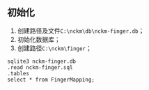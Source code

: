 ## 初始化
1. 创建路径及文件`C:\nckm\db\nckm-finger.db`；
2. 初始化数据库；
3. 创建路径`C:\nckm\finger`；

````sqlite3 nckm-finger.db````  
````.read nckm-finger.sql````  
````.tables````  
````select * from FingerMapping;````  
